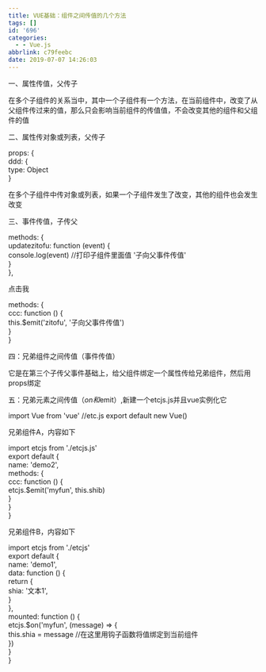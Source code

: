 ```yaml
---
title: VUE基础：组件之间传值的几个方法
tags: []
id: '696'
categories:
  - - Vue.js
abbrlink: c79feebc
date: 2019-07-07 14:26:03
---
```


一、属性传值，父传子

<template>     <!--   父组件 -->  
  <div style="margin-top: 100px">  
    <child-component v-bind:ddd="ddd">  
    </child-component>  
  </div>  
</template>  
<script>  
import demo1 from './demo1.vue'  
  
export default {  
  name: 'demo',  
  data: function () {  
    return {  
      ddd: '1111'  
    }  
  } }  
</script>

<template>    <!--   子组件 -->   
  <div>  
    <p @click="ccc">点击我</p>  
  </div>  
</template>  
  
<script>  
  export default {  
    name: 'demo1',  
    props: {  
      ddd: {  
        type: String  
      }  
    },  
    methods: {  
      ccc: function () {  
        console.log(this.ddd)   <!--   会打印该值 -->   
      }  
    }  
  }  
</script>

在多个子组件的关系当中，其中一个子组件有一个方法，在当前组件中，改变了从父组件传过来的值，那么只会影响当前组件的传值值，不会改变其他的组件和父组件的值

二、属性传对象或列表，父传子

 props: {         <!--   子组件   具体函数参考上面 -->   
      ddd: {  
        type:  Object  
      } 

在多个子组件中传对象或列表，如果一个子组件发生了改变，其他的组件也会发生改变

三、事件传值，子传父

<demo2 v-bind:ddd="ddd" v-on:zitofu="updatezitofu($event)"> </demo2>            <!--   父组件 --> 

methods: {        
  updatezitofu: function (event) {  
    console.log(event)      //打印子组件里面值 '子向父事件传值'   
  }  
},

<p @click="ccc">点击我</p>     <!--   子组件 -->  

methods: {  
  ccc: function () {  
    this.$emit('zitofu', '子向父事件传值')  
  }  
}

四：兄弟组件之间传值（事件传值）

它是在第三个子传父事件基础上，给父组件绑定一个属性传给兄弟组件，然后用props绑定

五：兄弟元素之间传值（$on和$emit）,新建一个etcjs.js并且vue实例化它

import Vue from 'vue'       //etc.js
export default new Vue()

兄弟组件A，内容如下

import etcjs from './etcjs.js'  
export default {  
  name: 'demo2',  
  methods: {  
    ccc: function () {  
      etcjs.$emit('myfun', this.shib)  
    }  
  }  
}

兄弟组件B，内容如下

import etcjs from './etcjs'  
export default {  
  name: 'demo1',  
  data: function () {  
    return {  
      shia: '文本1',  
    }  
  },  
  mounted: function () {  
    etcjs.$on('myfun', (message) => {  
      this.shia = message     //在这里用钩子函数将值绑定到当前组件  
    })  
  }  
}